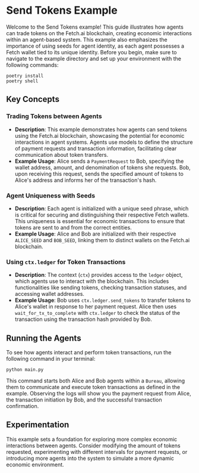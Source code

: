 
# Send Tokens Example

Welcome to the Send Tokens example! This guide illustrates how agents can trade tokens on the Fetch.ai blockchain, creating economic interactions within an agent-based system. This example also emphasizes the importance of using seeds for agent identity, as each agent possesses a Fetch wallet tied to its unique identity. Before you begin, make sure to navigate to the example directory and set up your environment with the following commands:

```
poetry install
poetry shell
```

## Key Concepts

### Trading Tokens between Agents

- **Description**: This example demonstrates how agents can send tokens using the Fetch.ai blockchain, showcasing the potential for economic interactions in agent systems. Agents use models to define the structure of payment requests and transaction information, facilitating clear communication about token transfers.
- **Example Usage**: Alice sends a `PaymentRequest` to Bob, specifying the wallet address, amount, and denomination of tokens she requests. Bob, upon receiving this request, sends the specified amount of tokens to Alice's address and informs her of the transaction's hash.

### Agent Uniqueness with Seeds

- **Description**: Each agent is initialized with a unique seed phrase, which is critical for securing and distinguishing their respective Fetch wallets. This uniqueness is essential for economic transactions to ensure that tokens are sent to and from the correct entities.
- **Example Usage**: Alice and Bob are initialized with their respective `ALICE_SEED` and `BOB_SEED`, linking them to distinct wallets on the Fetch.ai blockchain.

### Using `ctx.ledger` for Token Transactions

- **Description**: The context (`ctx`) provides access to the `ledger` object, which agents use to interact with the blockchain. This includes functionalities like sending tokens, checking transaction statuses, and accessing wallet addresses.
- **Example Usage**: Bob uses `ctx.ledger.send_tokens` to transfer tokens to Alice's wallet in response to her payment request. Alice then uses `wait_for_tx_to_complete` with `ctx.ledger` to check the status of the transaction using the transaction hash provided by Bob.

## Running the Agents

To see how agents interact and perform token transactions, run the following command in your terminal:

```
python main.py
```


This command starts both Alice and Bob agents within a `Bureau`, allowing them to communicate and execute token transactions as defined in the example. Observing the logs will show you the payment request from Alice, the transaction initiation by Bob, and the successful transaction confirmation.

## Experimentation

This example sets a foundation for exploring more complex economic interactions between agents. Consider modifying the amount of tokens requested, experimenting with different intervals for payment requests, or introducing more agents into the system to simulate a more dynamic economic environment.

